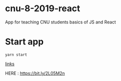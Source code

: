 # cnu-8-2019-react

App for teaching CNU students basics of JS and React

# Start app

    yarn start

[links](https://gist.github.com/CorwinCZ/febb78d7919a9b1b4667ae6644337fe8)

HERE :
https://bit.ly/2L05M2n
